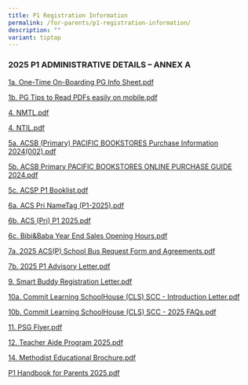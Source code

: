 ```yaml
---
title: P1 Registration Information
permalink: /for-parents/p1-registration-information/
description: ""
variant: tiptap
---
```

<h3><strong>2025 P1 ADMINISTRATIVE DETAILS – ANNEX A</strong></h3>
<p></p>
<p><a href="/files/P1_admin_2025/1aOneTime.pdf" rel="noopener nofollow" target="_blank">1a. One-Time On-Boarding PG Info Sheet.pdf</a>
</p>
<p><a href="/files/P1_admin_2025/1bPGTips.pdf" rel="noopener nofollow" target="_blank">1b. PG Tips to Read PDFs easily on mobile.pdf</a>
</p>
<p><a href="/files/P1_admin_2025/4NMTL.pdf" rel="noopener nofollow" target="_blank">4. NMTL.pdf</a>
</p>
<p><a href="/files/P1_admin_2025/4NTIL.pdf" rel="noopener nofollow" target="_blank">4. NTIL.pdf</a>
</p>
<p><a href="/files/P1_admin_2025/5aACSB.pdf" rel="noopener nofollow" target="_blank">5a. ACSB (Primary) PACIFIC BOOKSTORES Purchase Information 2024(002).pdf</a>
</p>
<p><a href="/files/P1_admin_2025/5bACSB.pdf" rel="noopener nofollow" target="_blank">5b. ACSB Primary PACIFIC BOOKSTORES ONLINE PURCHASE GUIDE 2024.pdf</a>
</p>
<p><a href="/files/P1_admin_2025/5cACSP.pdf" rel="noopener nofollow" target="_blank">5c. ACSP P1 Booklist.pdf</a>
</p>
<p><a href="/files/P1_admin_2025/6a_ACS.pdf" rel="noopener nofollow" target="_blank">6a. ACS Pri NameTag (P1-2025).pdf</a>
</p>
<p><a href="/files/P1_admin_2025/6bACS.pdf" rel="noopener nofollow" target="_blank">6b. ACS (Pri) P1 2025.pdf</a>
</p>
<p><a href="/files/P1_admin_2025/6cBibi_Baba.pdf" rel="noopener nofollow" target="_blank">6c. Bibi&amp;Baba Year End Sales Opening Hours.pdf</a>
</p>
<p><a href="/files/P1_admin_2025/7a2025.pdf" rel="noopener nofollow" target="_blank">7a. 2025 ACS(P) School Bus Request Form and Agreements.pdf</a>
</p>
<p><a href="/files/P1_admin_2025/7b2025.pdf" rel="noopener nofollow" target="_blank">7b. 2025 P1 Advisory Letter.pdf</a>
</p>
<p><a href="/files/P1_admin_2025/9SmartBuddyRegistration.pdf" rel="noopener nofollow" target="_blank">9. Smart Buddy Registration Letter.pdf</a>
</p>
<p><a href="/files/P1_admin_2025/10a_Commit_Learning.pdf" rel="noopener nofollow" target="_blank">10a. Commit Learning SchoolHouse (CLS) SCC - Introduction Letter.pdf</a>
</p>
<p><a href="/files/P1_admin_2025/10bCommit_Learning.pdf" rel="noopener nofollow" target="_blank">10b. Commit Learning SchoolHouse (CLS) SCC - 2025 FAQs.pdf</a>
</p>
<p><a href="/files/P1_admin_2025/11PSG_Flyer.pdf" rel="noopener nofollow" target="_blank">11. PSG Flyer.pdf</a>
</p>
<p><a href="/files/P1_admin_2025/12TeacherAide.pdf" rel="noopener nofollow" target="_blank">12. Teacher Aide Program 2025.pdf</a>
</p>
<p><a href="/files/P1_admin_2025/14Methodist.pdf" rel="noopener nofollow" target="_blank">14. Methodist Educational Brochure.pdf</a>
</p>
<p><a href="/files/P1_admin_2025/P1Handbook2025.pdf" rel="noopener nofollow" target="_blank">P1 Handbook for Parents 2025.pdf</a>
</p>
<p></p>
<p></p>